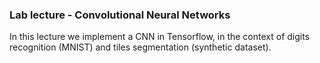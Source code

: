 ### Lab lecture - Convolutional Neural Networks
In this lecture we implement a CNN in Tensorflow, in the context
of digits recognition (MNIST) and tiles segmentation (synthetic dataset).